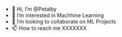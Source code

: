 - 👋 Hi, I’m @Petalby
- 👀 I’m interested in Machhine Learning
- 💞️ I’m looking to collaborate on ML Projects
- 📫 How to reach me XXXXXXX

<!---
Petalby/Petalby is a ✨ special ✨ repository because its `README.md` (this file) appears on your GitHub profile.
You can click the Preview link to take a look at your changes.
--->
